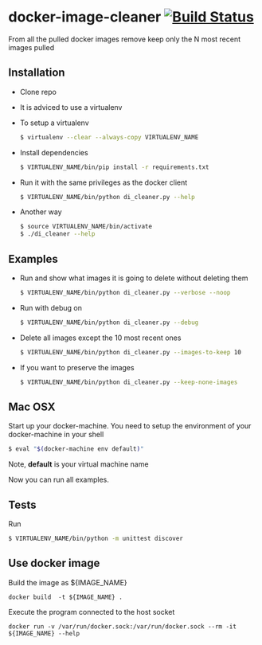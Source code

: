# docker-image-cleaner [![Build Status](https://travis-ci.org/aebm/docker-image-cleaner.svg)](https://travis-ci.org/aebm/docker-image-cleaner)
From all the pulled docker images remove keep only the N most recent images pulled

## Installation
* Clone repo
* It is adviced to use a virtualenv
* To setup a virtualenv

  ```bash
  $ virtualenv --clear --always-copy VIRTUALENV_NAME
  ```

* Install dependencies

  ```bash
  $ VIRTUALENV_NAME/bin/pip install -r requirements.txt
  ```

* Run it with the same privileges as the docker client

  ```bash
  $ VIRTUALENV_NAME/bin/python di_cleaner.py --help
  ```
  
* Another way

  ```bash
  $ source VIRTUALENV_NAME/bin/activate
  $ ./di_cleaner --help
  ```

## Examples
* Run and show what images it is going to delete without deleting them

  ```bash
  $ VIRTUALENV_NAME/bin/python di_cleaner.py --verbose --noop
  ```
  
* Run with debug on

  ```bash
  $ VIRTUALENV_NAME/bin/python di_cleaner.py --debug
  ```
  
* Delete all images except the 10 most recent ones
  
  ```bash
  $ VIRTUALENV_NAME/bin/python di_cleaner.py --images-to-keep 10
  ```
  
* If you want to preserve the <none> images

  ```bash
  $ VIRTUALENV_NAME/bin/python di_cleaner.py --keep-none-images
  ```

## Mac OSX
Start up your docker-machine. 
You need to setup the environment of your docker-machine in your shell 

```bash
$ eval "$(docker-machine env default)"
```

Note, **default** is your virtual machine name

Now you can run all examples.
  
## Tests
Run
```bash
$ VIRTUALENV_NAME/bin/python -m unittest discover
```

## Use docker image

Build the image as ${IMAGE_NAME}
```
docker build  -t ${IMAGE_NAME} .
```

Execute the program connected to the host socket

```
docker run -v /var/run/docker.sock:/var/run/docker.sock --rm -it ${IMAGE_NAME} --help
```
